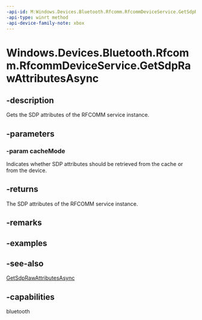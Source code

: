 ```yaml
---
-api-id: M:Windows.Devices.Bluetooth.Rfcomm.RfcommDeviceService.GetSdpRawAttributesAsync(Windows.Devices.Bluetooth.BluetoothCacheMode)
-api-type: winrt method
-api-device-family-note: xbox
---
```


<!-- Method syntax
public Windows.Foundation.IAsyncOperation<Windows.Foundation.Collections.IMapView<uint, Windows.Storage.Streams.IBuffer>> GetSdpRawAttributesAsync(Windows.Devices.Bluetooth.BluetoothCacheMode cacheMode)
-->

# Windows.Devices.Bluetooth.Rfcomm.RfcommDeviceService.GetSdpRawAttributesAsync

## -description
Gets the SDP attributes of the RFCOMM service instance.

## -parameters
### -param cacheMode
Indicates whether SDP attributes should be retrieved from the cache or from the device.

## -returns
The SDP attributes of the RFCOMM service instance.

## -remarks

## -examples

## -see-also
[GetSdpRawAttributesAsync](rfcommdeviceservice_getsdprawattributesasync_1098060142.md)
## -capabilities
bluetooth
